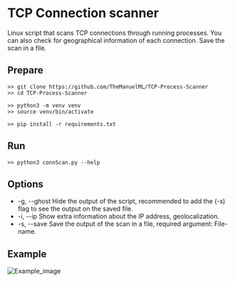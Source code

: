 # TCP Connection scanner
Linux script that scans TCP connections through running processes. You can also check for geographical information of each connection. Save the scan in a file.

## Prepare
```
>> git clone https://github.com/TheManuelML/TCP-Process-Scanner
>> cd TCP-Process-Scanner

>> python3 -m venv venv
>> source venv/bin/activate

>> pip install -r requirements.txt
```

## Run
```
>> python3 connScan.py --help
```

## Options
- -g, --ghost    Hide the output of the script, recommended to add the (-s) flag to see the output on the saved file.
- -i, --ip       Show extra information about the IP address, geolocalization.
- -s, --save     Save the output of the scan in a file, required argument: File-name.

## Example
![Example_image](https://github.com/TheManuelML/connectionScanner/assets/82970354/e32ab488-c673-4841-8dc3-a5c3f58f390f)
